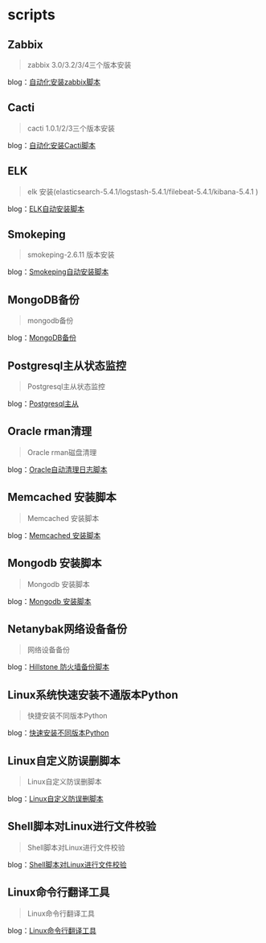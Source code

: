 # scripts
## Zabbix
> zabbix 3.0/3.2/3/4三个版本安装

blog：[自动化安装zabbix脚本](http://blog.51cto.com/kaliarch/1961525)

## Cacti
> cacti 1.0.1/2/3三个版本安装

blog：[自动化安装Cacti脚本 ](http://blog.51cto.com/kaliarch/1898212)

## ELK
> elk 安装(elasticsearch-5.4.1/logstash-5.4.1/filebeat-5.4.1/kibana-5.4.1 )

blog：[ELK自动安装脚本](http://blog.51cto.com/kaliarch/1964265)

## Smokeping
> smokeping-2.6.11 版本安装

blog：[Smokeping自动安装脚本](http://blog.51cto.com/kaliarch/1899007)

## MongoDB备份
> mongodb备份

blog：[MongoDB备份](http://blog.51cto.com/kaliarch/2044423)

## Postgresql主从状态监控
> Postgresql主从状态监控

blog：[Postgresql主从](http://blog.51cto.com/kaliarch/1909936)

## Oracle rman清理
> Oracle rman磁盘清理

blog：[Oracle自动清理日志脚本](http://blog.51cto.com/kaliarch/1983430)

## Memcached 安装脚本
> Memcached 安装脚本

blog：[Memcached 安装脚本](http://blog.51cto.com/kaliarch/2083810)

## Mongodb 安装脚本
> Mongodb 安装脚本

blog：[Mongodb 安装脚本](http://blog.51cto.com/kaliarch/2128814)
## Netanybak网络设备备份
> 网络设备备份

blog：[Hillstone 防火墙备份脚本](http://blog.51cto.com/kaliarch/1953118)

## Linux系统快速安装不通版本Python
> 快捷安装不同版本Python

blog：[快速安装不同版本Python](http://blog.51cto.com/kaliarch/2135518)


## Linux自定义防误删脚本
> Linux自定义防误删脚本

blog：[Linux自定义防误删脚本](http://blog.51cto.com/kaliarch/2300148)

## Shell脚本对Linux进行文件校验
> Shell脚本对Linux进行文件校验

blog：[Shell脚本对Linux进行文件校验](http://blog.51cto.com/kaliarch/2300207)

## Linux命令行翻译工具
> Linux命令行翻译工具

blog：[Linux命令行翻译工具](http://blog.51cto.com/kaliarch/2301105)
